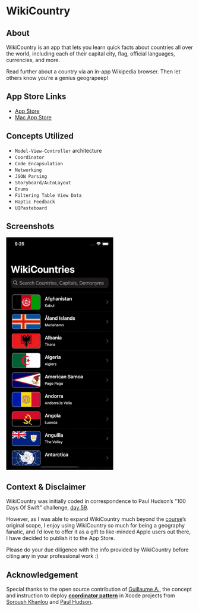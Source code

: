# WikiCountry
## About
WikiCountry is an app that lets you learn quick facts about countries all over the world, including each of their capital city, flag, official languages, currencies, and more.

Read further about a country via an in-app Wikipedia browser. Then let others know you’re a genius geograpeep!

## App Store Links
* [App Store](https://apps.apple.com/ca/app/wikicountry/id1570455440)
* [Mac App Store](https://apps.apple.com/ca/app/wikicountry/id1570455440)

## Concepts Utilized
* `Model-View-Controller` architecture
* `Coordinator`
* `Code Encapsulation`
* `Networking`
* `JSON Parsing`
* `Storyboard/AutoLayout`
* `Enums`
* `Filtering Table View Data`
* `Haptic Feedback`
* `UIPasteboard`

## Screenshots
![screenshot.gif](screenshots/screenshot.gif)

## Context & Disclaimer
WikiCountry was initially coded in correspondence to Paul Hudson’s "100 Days Of Swift" challenge, [day 59](https://www.hackingwithswift.com/100/59).

However, as I was able to expand WikiCountry much beyond the [course](https://www.hackingwithswift.com/100/)’s original scope, I enjoy using WikiCountry so much for being a geography fanatic, and I’d love to offer it as a gift to like-minded Apple users out there, I have decided to publish it to the App Store.

Please do your due diligence with the info provided by WikiCountry before citing any in your professional work :)

## Acknowledgement
Special thanks to the open source contribution of [Guillaume A.](https://github.com/clarknt), the concept and instruction to deploy [**coordinator pattern**](https://www.hackingwithswift.com/articles/71/how-to-use-the-coordinator-pattern-in-ios-apps) in Xcode projects from [Soroush Khanlou](https://khanlou.com) and [Paul Hudson](https://twitter.com/twostraws).